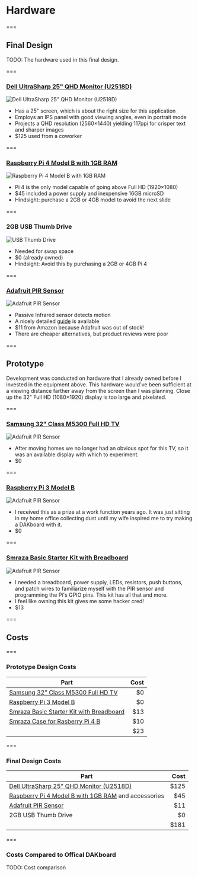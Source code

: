 # Hardware

===

## Final Design

TODO: The hardware used in this final design.

===

### [Dell UltraSharp 25" QHD Monitor (U2518D)](https://www.dell.com/en-us/work/shop/dell-ultrasharp-25-monitor-u2518d/apd/210-amll/monitors-monitor-accessories)

![Dell UltraSharp 25" QHD Monitor (U2518D)](/dakboard/img/dell-u2518d.webp) <!-- .element class="product-image" -->

- Has a 25" screen, which is about the right size for this application
- Employs an IPS panel with good viewing angles, even in portrait mode
- Projects a QHD resolution (2560×1440) yielding 117ppi for crisper text and sharper images
- \$125 used from a coworker

===

### [Raspberry Pi 4 Model B with 1GB RAM](https://www.raspberrypi.org/products/raspberry-pi-4-model-b/)

![Raspberry Pi 4 Model B with 1GB RAM](/dakboard/img/raspberry-pi-4.webp) <!-- .element class="product-image" -->

- Pi 4 is the only model capable of going above Full HD (1920×1080)
- \$45 included a power supply and inexpensive 16GB microSD
- Hindsight: purchase a 2GB or 4GB model to avoid the next slide

===

### 2GB USB Thumb Drive

![USB Thumb Drive](/dakboard/img/usb-thumb-drive.jpg) <!-- .element class="product-image" -->

- Needed for swap space
- \$0 (already owned)
- Hindsight: Avoid this by purchasing a 2GB or 4GB Pi 4

===

### [Adafruit PIR Sensor](https://www.adafruit.com/product/189)

![Adafruit PIR Sensor](/dakboard/img/adafruit-pir2.png) <!-- .element class="product-image" -->

- Passive Infrared sensor detects motion
- A nicely detailed [guide](https://cdn-learn.adafruit.com/downloads/pdf/pir-passive-infrared-proximity-motion-sensor.pdf) is available
- \$11 from Amazon because Adafruit was out of stock!
- There are cheaper alternatives, but product reviews were poor

===

## Prototype

Development was conducted on hardware that I already owned before I invested in the equipment above. This hardware would've been sufficient at a viewing distance farther away from the screen than I was planning. Close up the 32" Full HD (1080×1920) display is too large and pixelated.

===

### [Samsung 32" Class M5300 Full HD TV](https://www.samsung.com/us/televisions-home-theater/tvs/full-hd-tvs/32--class-m5300-full-hd-tv-un32m5300afxza/)

![Adafruit PIR Sensor](/dakboard/img/adafruit-pir2.png) <!-- .element class="product-image" -->

- After moving homes we no longer had an obvious spot for this TV, so it was an available display with which to experiment.
- \$0

===

### [Raspberry Pi 3 Model B](https://www.raspberrypi.org/products/raspberry-pi-3-model-b/)

![Adafruit PIR Sensor](/dakboard/img/adafruit-pir2.png) <!-- .element class="product-image" -->

- I received this as a prize at a work function years ago. It was just sitting in my home office collecting dust until my wife inspired me to try making a DAKboard with it.
- \$0

===

### [Smraza Basic Starter Kit with Breadboard](https://www.amazon.com/gp/product/B01HRR7EBG/ref=ppx_yo_dt_b_asin_title_o09_s00?ie=UTF8&psc=1)

![Adafruit PIR Sensor](/dakboard/img/adafruit-pir2.png) <!-- .element class="product-image" -->

- I needed a breadboard, power supply, LEDs, resistors, push buttons, and patch wires to familiarize myself with the PIR sensor and programming the Pi's GPIO pins. This kit has all that and more.
- I feel like owning this kit gives me some hacker cred!
- \$13

===

## Costs

===

### Prototype Design Costs

| Part                                                                                                                                                 | Cost |
| ---------------------------------------------------------------------------------------------------------------------------------------------------- | ---: |
| [Samsung 32" Class M5300 Full HD TV](https://www.samsung.com/us/televisions-home-theater/tvs/full-hd-tvs/32--class-m5300-full-hd-tv-un32m5300afxza/) |  \$0 |
| [Raspberry Pi 3 Model B](https://www.raspberrypi.org/products/raspberry-pi-3-model-b/)                                                               |  \$0 |
| [Smraza Basic Starter Kit with Breadboard](https://www.amazon.com/gp/product/B01HRR7EBG/ref=ppx_yo_dt_b_asin_title_o09_s00?ie=UTF8&psc=1)            | \$13 |
| [Smraza Case for Rasberry Pi 4 B](https://www.amazon.com/gp/product/B07VDCT57F/ref=ppx_yo_dt_b_asin_title_o04_s01?ie=UTF8&psc=1)                     | \$10 |
|                                                                                                                                                      | \$23 |

===

### Final Design Costs

| Part                                                                                                                                                         |  Cost |
| ------------------------------------------------------------------------------------------------------------------------------------------------------------ | ----: |
| [Dell UltraSharp 25" QHD Monitor (U2518D)](https://www.dell.com/en-us/work/shop/dell-ultrasharp-25-monitor-u2518d/apd/210-amll/monitors-monitor-accessories) | \$125 |
| [Raspberry Pi 4 Model B with 1GB RAM](https://www.raspberrypi.org/products/raspberry-pi-4-model-b/) and accessories                                          |  \$45 |
| [Adafruit PIR Sensor](https://www.adafruit.com/product/189)                                                                                                  |  \$11 |
| 2GB USB Thumb Drive                                                                                                                                          |   \$0 |
|                                                                                                                                                              | \$181 |


===

### Costs Compared to Offical DAKboard

TODO: Cost comparison
